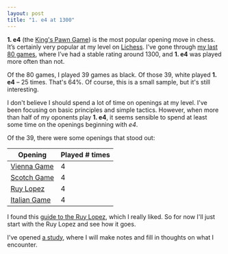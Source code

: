```yaml
---
layout: post
title: "1. e4 at 1300"
---
```


**1. e4** (the [King's Pawn Game](https://en.wikipedia.org/wiki/King%27s_Pawn_Game)) is the most popular opening move in chess. It’s certainly very popular at my level on [Lichess]( https://lichess.org/). I’ve gone through [my last 80 games]( https://lichess.org/@/LifeOrChess/search?dateMin=2020-12-28&dateMax=2021-01-18&players.a=lifeorchess&sort.field=d&sort.order=desc), where I’ve had a stable rating around 1300, and **1. e4** was played more often than not. 

Of the 80 games, I played 39 games as black. Of those 39, white played **1. e4** – 25 times. That's 64%. Of course, this is a small sample, but it's still interesting. 

I don't believe I should spend a lot of time on openings at my level. I've been focusing on basic principles and simple tactics. However, when more than half of my oponents play **1. e4**, it seems sensible to spend at least some time on the openings beginning with *e4*.

Of the 39, there were some openings that stood out:

| Opening | Played # times |
| ------- | -------------- |
| [Vienna Game](https://en.wikipedia.org/wiki/Vienna_Game) | 4 |
| [Scotch Game](https://en.wikipedia.org/wiki/Scotch_Game) | 4 |
| [Ruy Lopez](https://en.wikipedia.org/wiki/Ruy_Lopez) | 4 |
| [Italian Game](https://en.wikipedia.org/wiki/Italian_Game) | 4 |

I found this [guide to the Ruy Lopez](https://www.ichess.net/blog/ruy-lopez-spanish-opening/), which I really liked. So for now I'll just start with the Ruy Lopez and see how it goes.

I've opened [a study](https://lichess.org/study/xbLj9MJi), where I will make notes and fill in thoughts on what I encounter.